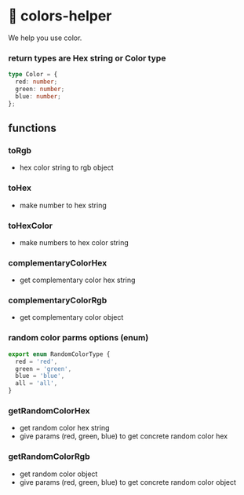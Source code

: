# 🎨 colors-helper

We help you use color.

### return types are Hex string or Color type

```typescript
type Color = {
  red: number;
  green: number;
  blue: number;
};
```

## functions

### toRgb

- hex color string to rgb object

### toHex

- make number to hex string

### toHexColor

- make numbers to hex color string

### complementaryColorHex

- get complementary color hex string

### complementaryColorRgb

- get complementary color object

### random color parms options (enum)

```ts
export enum RandomColorType {
  red = 'red',
  green = 'green',
  blue = 'blue',
  all = 'all',
}
```

### getRandomColorHex

- get random color hex string
- give params (red, green, blue) to get concrete random color hex

### getRandomColorRgb

- get random color object
- give params (red, green, blue) to get concrete random color object

